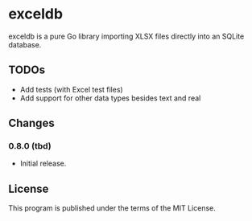# exceldb

exceldb is a pure Go library importing XLSX files directly into an SQLite database. 

## TODOs
* Add tests (with Excel test files)
* Add support for other data types besides text and real

## Changes

### 0.8.0 (tbd)

* Initial release.

## License

This program is published under the terms of the MIT License.

